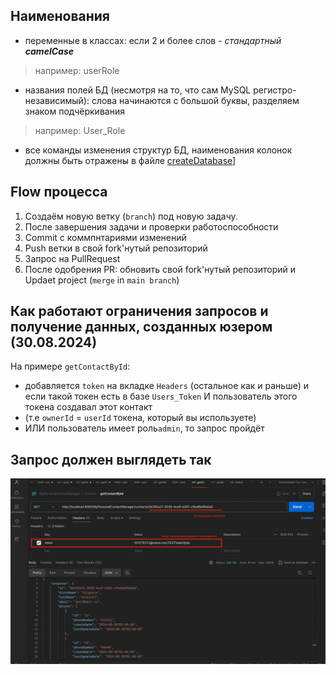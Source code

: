 ## Наименования

- переменные в классах: если 2 и более слов - *стандартный __camelCase__*

> например: userRole

- названия полей БД (несмотря на то, что сам MySQL регистро-независимый): слова начинаются с большой буквы, разделяем
  знаком подчёркивания

> например: User_Role

- все команды изменения структур БД, наименования колонок должны быть отражены в файле [
  createDatabase](./createDatabase.sql)]

>

## Flow процесса

1. Создаём новую ветку (`branch`) под новую задачу.
2. После завершения задачи и проверки работоспособности
3. Commit с коммпнтариями изменений
4. Push ветки в свой fork'нутый репозиторий
5. Запрос на PullRequest
6. После одобрения PR: обновить свой fork'нутый репозиторий и Updaet project (`merge` in `main branch`)

[//]: # (## Как работают ограничения запросов по состоянию на 27.08.2024)

[//]: # ()

[//]: # (На примере `createContact`:)

[//]: # ()

[//]: # (- добавляется `Authorization` на вкладке `Headers` &#40;остальное как и раньше&#41; и)

[//]: # (  если такой токен есть в базе `Users_Token` И пользователь этого токена `admin`, то запрос пройдёт)

[//]: # ()

[//]: # (![Заголовок должен выглядеть так]&#40;https://i.imgur.com/Ng4jIyn.png "Заголовок должен выглядеть так"&#41;)

## Как работают ограничения запросов и получение данных, созданных юзером (30.08.2024)

На примере `getContactById`:

- добавляется `token` на вкладке `Headers` (остальное как и раньше) и
  если такой токен есть в базе `Users_Token` И пользователь этого токена создавал этот контакт
- (т.е `ownerId` = `userId` токена, который вы используете)
- ИЛИ пользователь имеет роль`admin`, то запрос пройдёт

## Запрос должен выглядеть так

![img.png](img.png)